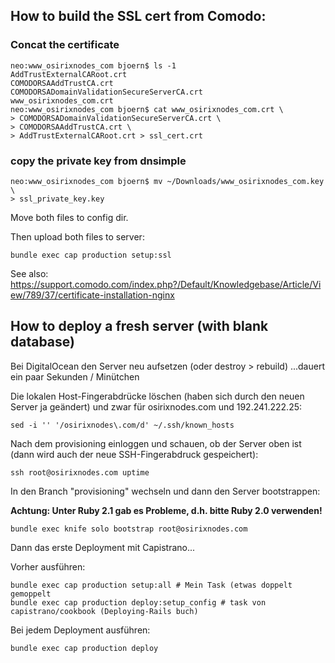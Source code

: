 ## How to build the SSL cert from Comodo:

### Concat the certificate

    neo:www_osirixnodes_com bjoern$ ls -1
    AddTrustExternalCARoot.crt
    COMODORSAAddTrustCA.crt
    COMODORSADomainValidationSecureServerCA.crt
    www_osirixnodes_com.crt
    neo:www_osirixnodes_com bjoern$ cat www_osirixnodes_com.crt \
    > COMODORSADomainValidationSecureServerCA.crt \
    > COMODORSAAddTrustCA.crt \
    > AddTrustExternalCARoot.crt > ssl_cert.crt

### copy the private key from dnsimple

    neo:www_osirixnodes_com bjoern$ mv ~/Downloads/www_osirixnodes_com.key \
    > ssl_private_key.key

Move both files to config dir.

Then upload both files to server:

    bundle exec cap production setup:ssl

See also:
https://support.comodo.com/index.php?/Default/Knowledgebase/Article/View/789/37/certificate-installation-nginx


## How to deploy a fresh server (with blank database)


Bei DigitalOcean den Server neu aufsetzen (oder destroy > rebuild)
...dauert ein paar Sekunden / Minütchen

Die lokalen Host-Fingerabdrücke löschen (haben sich durch den neuen Server ja geändert)
und zwar für osirixnodes.com und 192.241.222.25:

    sed -i '' '/osirixnodes\.com/d' ~/.ssh/known_hosts

Nach dem provisioning einloggen und schauen, ob der Server oben ist (dann wird auch der
neue SSH-Fingerabdruck gespeichert):

    ssh root@osirixnodes.com uptime

In den Branch "provisioning" wechseln und dann den Server bootstrappen:

**Achtung: Unter Ruby 2.1 gab es Probleme, d.h. bitte Ruby 2.0 verwenden!**

    bundle exec knife solo bootstrap root@osirixnodes.com


Dann das erste Deployment mit Capistrano...


Vorher ausführen:

    bundle exec cap production setup:all # Mein Task (etwas doppelt gemoppelt
    bundle exec cap production deploy:setup_config # task von capistrano/cookbook (Deploying-Rails buch)

Bei jedem Deployment ausführen:

    bundle exec cap production deploy
